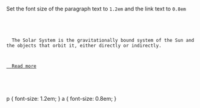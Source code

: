 Set the font size of the paragraph text to `1.2em` and the link text to `0.8em`

<codeblock language="css" type="exercise" testMode="fixedInput">
<code>
<panel language="html">
<p>
  The Solar System is the gravitationally bound system of the Sun and the objects that orbit it, either directly or indirectly.
</p>
<a href="#">
  Read more
</a>
</panel>
<panel language="css">

</panel>
</code>

<solution>
p {
  font-size: 1.2em;
}
a {
  font-size: 0.8em;
}
</solution>
</codeblock>